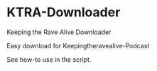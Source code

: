 # KTRA-Downloader
Keeping the Rave Alive Downloader

Easy download for Keepingtheravealive-Podcast

See how-to use in the script.
